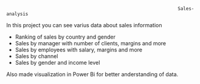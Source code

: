                                                                    Sales-analysis

In this project you can see varius data about sales information

- Ranking of sales by country and gender
- Sales by manager with number of clients, margins and more
- Sales by employees with salary, margins and more
- Sales by channel
- Sales by gender and income level

Also made visualization in Power Bi for better anderstanding of data.

